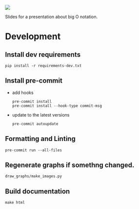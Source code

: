 ![](https://img.shields.io/badge/code%20style-black-000000.svg)

Slides for a presentation about big O notation.

# Development

## Install dev requirements
```shell
pip install -r requirements-dev.txt
```

## Install pre-commit
- add hooks
  ```shell
  pre-commit install
  pre-commit install --hook-type commit-msg
  ```
- update to the latest versions
  ```shell
  pre-commit autoupdate
  ```

## Formatting and Linting
```shell
pre-commit run --all-files
```

## Regenerate graphs if somethng changed.

```shell
draw_graphs/make_images.py
```

## Build documentation

```shell
make html
```
